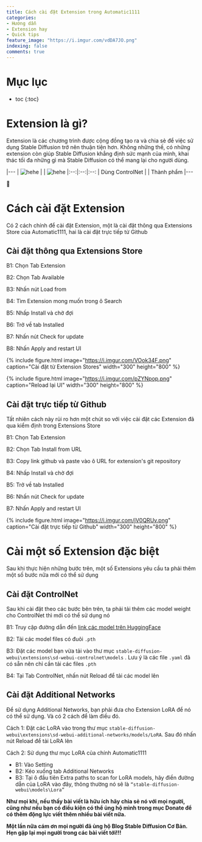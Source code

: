 ```yaml
---
title: Cách cài đặt Extension trong Automatic1111
categories:
- Hướng dẫn
- Extension hay
- Quick tips
feature_image: "https://i.imgur.com/vdDA7JO.png"
indexing: false
comments: true
---
```


# Mục lục
* toc
{:toc}

# Extension là gì?

Extension là các chương trình được cộng đồng tạo ra và chia sẻ để việc sử dụng Stable Diffusion trở nên thuận tiện hơn. Không những thế, có những extension còn giúp Stable Diffusion khẳng định sức mạnh của mình, khai thác tối đa những gì mà Stable Diffusion có thể mang lại cho người dùng.

|---
| ![hehe](https://i.imgur.com/Cd4Ou2f.png) |  | ![hehe](https://i.imgur.com/7YmrkY3.png)
|:--:|:--:|:--:
| Dùng ControlNet |  | Thành phẩm
|---

💖

# Cách cài đặt Extension

Có 2 cách chính để cài đặt Extension, một là cài đặt thông qua Extensions Store của Automatic1111, hai là cài đặt trực tiếp từ Github

## Cài đặt thông qua Extensions Store

B1: Chọn Tab Extension

B2: Chọn Tab Available

B3: Nhấn nút Load from

B4: Tìm Extension mong muốn trong ô Search

B5: Nhấp Install và chờ đợi

B6: Trở về tab Installed

B7: Nhấn nút Check for update

B8: Nhấn Apply and restart UI

{% include figure.html image="https://i.imgur.com/VOok34F.png" caption="Cài đặt từ Extension Stores" width="300" height="800" %}

{% include figure.html image="https://i.imgur.com/pZYNpop.png" caption="Reload lại UI" width="300" height="800" %}

## Cài đặt trực tiếp từ Github

Tất nhiên cách này rủi ro hơn một chút so với việc cài đặt các Extension đã qua kiểm định trong Extensions Store

B1: Chọn Tab Extension

B2: Chọn Tab Install from URL

B3: Copy link github và paste vào ô URL for extension's git repository

B4: Nhấp Install và chờ đợi

B5: Trở về tab Installed

B6: Nhấn nút Check for update

B7: Nhấn Apply and restart UI

{% include figure.html image="https://i.imgur.com/jV0QRUv.png" caption="Cài đặt trực tiếp từ Github" width="300" height="800" %}

# Cài một số Extension đặc biệt

Sau khi thực hiện những bước trên, một số Extensions yêu cầu ta phải thêm một số bước nữa mới có thể sử dụng

## Cài đặt ControlNet

Sau khi cài đặt theo các bước bên trên, ta phải tải thêm các model weight cho ControlNet thì mới có thể sử dụng nó

B1: Truy cập đường dẫn đến [link các model trên HuggingFace](https://huggingface.co/lllyasviel/ControlNet-v1-1/tree/main)

B2: Tải các model files có đuôi `.pth`

B3: Đặt các model bạn vừa tải vào thư mục `stable-diffusion-webui\extensions\sd-webui-controlnet\models` . Lưu ý là các file `.yaml` đã có sẵn nên chỉ cần tải các files `.pth`

B4: Tại Tab ControlNet, nhấn nút Reload để tải các model lên

## Cài đặt Additional Networks

Để sử dụng Additional Networks, bạn phải đưa cho Extension LoRA để nó có thể sử dụng. Và có 2 cách để làm điều đó.

Cách 1: Đặt các LoRA vào trong thư mục `stable-diffusion-webui\extensions\sd-webui-additional-networks/models/LoRA`. Sau đó nhấn nút Reload để tải LoRA lên

Cách 2: Sử dụng thư mục LoRA của chính Automatic1111

- B1: Vào Setting
- B2: Kéo xuống tab Additional Networks
- B3: Tại ô đầu tiên Extra paths to scan for LoRA models, hãy điền đường dẫn của LoRA vào đây, thông thường nó sẽ là `“stable-diffusion-webui\models\Lora”`

**Như mọi khi, nếu thấy bài viết là hữu ích hãy chia sẻ nó với mọi người, cũng như nếu bạn có điều kiện có thể ủng hộ mình trong mục Donate để có thêm động lực viết thêm nhiều bài viết nữa.**

**Một lần nữa cám ơn mọi người đã ủng hộ Blog Stable Diffusion Cơ Bản. Hẹn gặp lại mọi người trong các bài viết tới!!!**